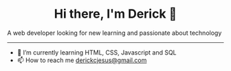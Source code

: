 <h1 align="center"> Hi there, I'm Derick 👋 </h1
---
<h1 align="center"> A web developer looking for new learning and passionate about technology </h1>

---

- 🌱 I’m currently learning HTML, CSS, Javascript and SQL
- 📫 How to reach me derickcjesus@gmail.com
